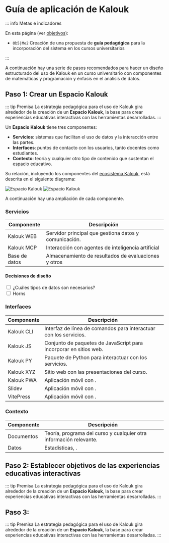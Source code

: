 # Guía de aplicación de Kalouk

::: info Metas e indicadores

En esta página (ver [objetivos](/proyecto/objetivos.md)):

- `Ob5|Me2` Creación de una propuesta de **guía pedagógica** para la incorporación del sistema en los cursos universitarios

:::

A continuación hay una serie de pasos recomendados para hacer un diseño estructurado del uso de Kalouk en un curso universitario con componentes de matemáticas y programación y énfasis en el análisis de datos.

## Paso 1: Crear un Espacio Kalouk

::: tip Premisa
La estrategia pedagógica para el uso de Kalouk gira alrededor de la creación de un **Espacio Kalouk**, la base para crear experiencias educativas interactivas con las herramientas desarrolladas.
:::

Un **Espacio Kalouk** tiene tres componentes:

- **Servicios**: sistemas que facilitan el uso de datos y la interacción entre las partes.
- **Interfaces**: puntos de contacto con los usuarios, tanto docentes como estudiantes.
- **Contexto**: teoría y cualquier otro tipo de contenido que sustentan el espacio educativo.

Su relación, incluyendo los componentes del [ecosistema Kalouk](/resultados/kalouk), está descrita en el siguiente diagrama:

<img src="/espacio_light.svg" alt="Espacio Kalouk" class="block dark:hidden" />
<img src="/espacio_dark.svg" alt="Espacio Kalouk" class="hidden dark:block" />

A continuación hay una ampliación de cada componente.

### Servicios

| Componente    | Descripción                                           |
| ------------- | ----------------------------------------------------- |
| Kalouk WEB    | Servidor principal que gestiona datos y comunicación. |
| Kalouk MCP    | Interacción con agentes de inteligencia artificial    |
| Base de datos | Almacenamiento de resultados de evaluaciones y otros  |

#### Decisiones de diseño

<div class="mt-3">
    <input type="checkbox" id="scales" />
    <label for="scales">¿Cuáles tipos de datos son necesarios?</label>
</div>
<div class="mt-3">
    <input type="checkbox" id="horns" />
    <label for="horns">Horns</label>
</div>

### Interfaces

| Componente | Descripción                                                       |
| ---------- | ----------------------------------------------------------------- |
| Kalouk CLI | Interfaz de línea de comandos para interactuar con los servicios. |
| Kalouk JS  | Conjunto de paquetes de JavaScript para incorporar en sitios web. |
| Kalouk PY  | Paquete de Python para interactuar con los servicios.             |
| Kalouk XYZ | Sitio web con las presentaciones del curso.                       |
| Kalouk PWA | Aplicación móvil con .                                            |
| Slidev     | Aplicación móvil con .                                            |
| VitePress  | Aplicación móvil con .                                            |

### Contexto

| Componente | Descripción                                                        |
| ---------- | ------------------------------------------------------------------ |
| Documentos | Teoría, programa del curso y cualquier otra información relevante. |
| Datos      | Estadísticas, .                                                    |

## Paso 2: Establecer objetivos de las experiencias educativas interactivas

::: tip Premisa
La estrategia pedagógica para el uso de Kalouk gira alrededor de la creación de un **Espacio Kalouk**, la base para crear experiencias educativas interactivas con las herramientas desarrolladas.
:::

## Paso 3:

::: tip Premisa
La estrategia pedagógica para el uso de Kalouk gira alrededor de la creación de un **Espacio Kalouk**, la base para crear experiencias educativas interactivas con las herramientas desarrolladas.
:::
